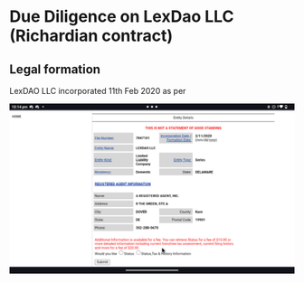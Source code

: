 # Due Diligence on LexDao LLC (Richardian contract)

## Legal formation

LexDAO LLC incorporated 11th Feb 2020 as per

![Delaware](./Screenshot_20240616-221458.png?raw=true)
